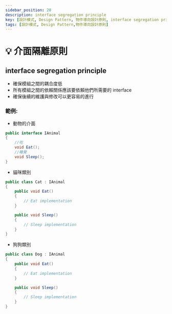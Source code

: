 ```yaml
---
sidebar_position: 20
description: interface segregation principle
key: [設計模式, Design Pattern, 物件導向設計原則, interface segregation principle, 介面隔離原則]
tags: [設計模式, Design Pattern,物件導向設計原則]
---
```


# 💡 介面隔離原則
## interface segregation principle
- 確保模組之間的耦合度低
- 所有模組之間的依賴關係應該要依賴他們所需要的 interface
- 確保後續的維護與修改可以更容易的進行

### 範例:

- 動物的介面

```csharp
public interface IAnimal
{
    //吃
    void Eat();
    //睡覺
    void Sleep();
}
```

- 貓咪類別

```csharp
public class Cat : IAnimal
{
    public void Eat()
    {
        // Eat implementation
    }

    public void Sleep()
    {
        // Sleep implementation
    }
}
```

- 狗狗類別

```csharp
public class Dog : IAnimal
{
    public void Eat()
    {
        // Eat implementation
    }

    public void Sleep()
    {
        // Sleep implementation
    }
}
```
